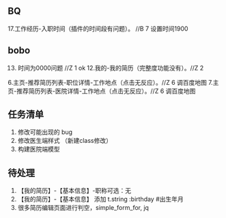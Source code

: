 ## BQ
17.工作经历-入职时间（插件的时间段有问题）。 //B 7 设置时间1900

## bobo
13. 时间为0000问题 //Z 1 ok
12.我的-我的简历（完整度功能没有）。//Z 2

6.主页-推荐简历列表-职位详情-工作地点（点击无反应）。//Z 6 调百度地图
7.主页-推荐简历列表-医院详情-工作地点（点击无反应）。//Z 6 调百度地图


## 任务清单
1. 修改可能出现的 bug
2. 修改医生端样式 （新建class修改）
3. 构建医院端模型

## 待处理
1. 【我的简历】-【基本信息】-职称可选：无
2. 【我的简历】-【基本信息】 添加 t.string :birthday #出生年月
3. 很多简历编辑页面进行判空，simple_form_for, jq
